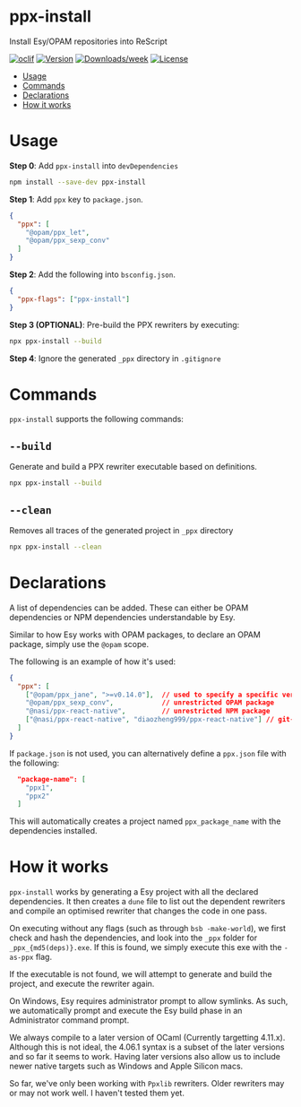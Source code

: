 ppx-install
=================

Install Esy/OPAM repositories into ReScript

[![oclif](https://img.shields.io/badge/cli-oclif-brightgreen.svg)](https://oclif.io)
[![Version](https://img.shields.io/npm/v/@nasi/ppx-install.svg)](https://npmjs.org/package/@nasi/ppx-install)
[![Downloads/week](https://img.shields.io/npm/dw/@nasi/ppx-install.svg)](https://npmjs.org/package/@nasi/ppx-install)
[![License](https://img.shields.io/npm/l/@nasi/ppx-install.svg)](https://github.com/diaozheng999/ppx-install/blob/master/package.json)

<!-- toc -->
* [Usage](#usage)
* [Commands](#commands)
* [Declarations](#declarations)
* [How it works](#how-it-works)
<!-- tocstop -->
# Usage
**Step 0**: Add `ppx-install` into `devDependencies`

```sh
npm install --save-dev ppx-install
```

**Step 1**: Add `ppx` key to `package.json`.

```json
{
  "ppx": [
    "@opam/ppx_let",
    "@opam/ppx_sexp_conv"
  ]
}
```

**Step 2**: Add the following into `bsconfig.json`.

```json
{
  "ppx-flags": ["ppx-install"]
}
```

**Step 3 (OPTIONAL)**: Pre-build the PPX rewriters by executing:
```sh
npx ppx-install --build
```

**Step 4**: Ignore the generated `_ppx` directory in `.gitignore`

# Commands

`ppx-install` supports the following commands:

## `--build`

Generate and build a PPX rewriter executable based on definitions. 

```sh
npx ppx-install --build
```

## `--clean`
Removes all traces of the generated project in `_ppx` directory

```sh
npx ppx-install --clean
```

# Declarations

A list of dependencies can be added. These can either be OPAM dependencies or
NPM dependencies understandable by Esy.

Similar to how Esy works with OPAM packages, to declare an OPAM package, simply
use the `@opam` scope.

The following is an example of how it's used:

```json
{
  "ppx": [
    ["@opam/ppx_jane", ">=v0.14.0"],  // used to specify a specific version
    "@opam/ppx_sexp_conv",            // unrestricted OPAM package
    "@nasi/ppx-react-native",         // unrestricted NPM package
    ["@nasi/ppx-react-native", "diaozheng999/ppx-react-native"] // git-repositories can also be used as version specifications
  ]
}
```

If `package.json` is not used, you can alternatively define a `ppx.json` file
with the following:

```json
  "package-name": [
    "ppx1",
    "ppx2"
  ]
```

This will automatically creates a project named `ppx_package_name` with the
dependencies installed.

# How it works

`ppx-install` works by generating a Esy project with all the declared
dependencies. It then creates a `dune` file to list out the dependent rewriters
and compile an optimised rewriter that changes the code in one pass.

On executing without any flags (such as through `bsb -make-world`), we first
check and hash the dependencies, and look into the `_ppx` folder for
`_ppx_{md5(deps)}.exe`. If this is found, we simply execute this exe with the
`-as-ppx` flag.

If the executable is not found, we will attempt to generate and build the
project, and execute the rewriter again.

On Windows, Esy requires administrator prompt to allow symlinks. As such, we
automatically prompt and execute the Esy build phase in an Administrator command
prompt.

We always compile to a later version of OCaml (Currently targetting 4.11.x).
Although this is not ideal, the 4.06.1 syntax is a subset of the later versions
and so far it seems to work. Having later versions also allow us to include
newer native targets such as Windows and Apple Silicon macs.

So far, we've only been working with `Ppxlib` rewriters. Older rewriters may
or may not work well. I haven't tested them yet.
